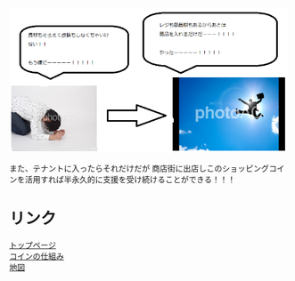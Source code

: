 <img width="500px" alt="テナント" src="./tenannto.png">

また、テナントに入ったらそれだけだが
商店街に出店しこのショッピングコインを活用すれば半永久的に支援を受け続けることができる！！！

# リンク <br>
[トップページ](https://u50116.github.io/ShoppingCoin/index)<br>
[コインの仕組み](https://u50116.github.io/ShoppingCoin/index/coinsystem/)<br>
[地図](https://u50116.github.io/ShoppingCoin/index/map/)<br>
